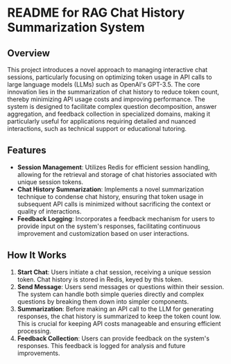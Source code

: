 # README for RAG Chat History Summarization System

## Overview

This project introduces a novel approach to managing interactive chat sessions, particularly focusing on optimizing token usage in API calls to large language models (LLMs) such as OpenAI's GPT-3.5. The core innovation lies in the summarization of chat history to reduce token count, thereby minimizing API usage costs and improving performance. The system is designed to facilitate complex question decomposition, answer aggregation, and feedback collection in specialized domains, making it particularly useful for applications requiring detailed and nuanced interactions, such as technical support or educational tutoring.

## Features

- **Session Management**: Utilizes Redis for efficient session handling, allowing for the retrieval and storage of chat histories associated with unique session tokens.
- **Chat History Summarization**: Implements a novel summarization technique to condense chat history, ensuring that token usage in subsequent API calls is minimized without sacrificing the context or quality of interactions.
- **Feedback Logging**: Incorporates a feedback mechanism for users to provide input on the system's responses, facilitating continuous improvement and customization based on user interactions.

## How It Works

1. **Start Chat**: Users initiate a chat session, receiving a unique session token. Chat history is stored in Redis, keyed by this token.
2. **Send Message**: Users send messages or questions within their session. The system can handle both simple queries directly and complex questions by breaking them down into simpler components.
3. **Summarization**: Before making an API call to the LLM for generating responses, the chat history is summarized to keep the token count low. This is crucial for keeping API costs manageable and ensuring efficient processing.
4. **Feedback Collection**: Users can provide feedback on the system's responses. This feedback is logged for analysis and future improvements.
